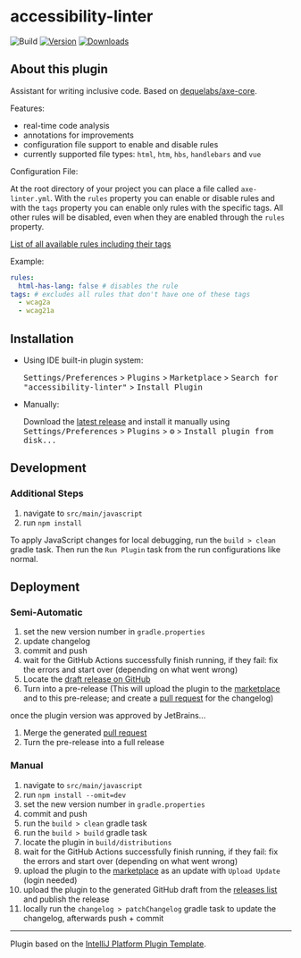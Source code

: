 # accessibility-linter

![Build](https://github.com/pixelpark/accessibility-linter/actions/workflows/build.yml/badge.svg)
[![Version](https://img.shields.io/jetbrains/plugin/v/19498.svg)](https://plugins.jetbrains.com/plugin/19498-accessibility-linter/)
[![Downloads](https://img.shields.io/jetbrains/plugin/d/19498.svg)](https://plugins.jetbrains.com/plugin/19498-accessibility-linter/)

## About this plugin

<!-- Plugin description -->

Assistant for writing inclusive code. Based on [dequelabs/axe-core](https://github.com/dequelabs/axe-core).

Features:
- real-time code analysis
- annotations for improvements
- configuration file support to enable and disable rules
- currently supported file types: `html`, `htm`, `hbs`, `handlebars` and `vue`

Configuration File:

At the root directory of your project you can place a file called `axe-linter.yml`.
With the `rules` property you can enable or disable rules and with the `tags` property you can enable only rules with the specific tags. All other rules will be disabled, even when they are enabled through the `rules` property.

[List of all available rules including their tags](https://github.com/dequelabs/axe-core/blob/develop/doc/rule-descriptions.md)

Example:

```yaml
rules:
  html-has-lang: false # disables the rule
tags: # excludes all rules that don't have one of these tags
  - wcag2a
  - wcag21a
```

<!-- Plugin description end -->

## Installation

- Using IDE built-in plugin system:
  
  <kbd>Settings/Preferences</kbd> > <kbd>Plugins</kbd> > <kbd>Marketplace</kbd> > <kbd>Search for "accessibility-linter"</kbd> >
  <kbd>Install Plugin</kbd>
  
- Manually:

  Download the [latest release](https://github.com/bucherfa/accessibility-linter/releases/latest) and install it manually using
  <kbd>Settings/Preferences</kbd> > <kbd>Plugins</kbd> > <kbd>⚙️</kbd> > <kbd>Install plugin from disk...</kbd>

## Development

### Additional Steps

1. navigate to `src/main/javascript`
2. run `npm install`

To apply JavaScript changes for local debugging, run the `build > clean` gradle task. Then run the `Run Plugin` task from the run configurations like normal.

## Deployment

### Semi-Automatic

1. set the new version number in `gradle.properties`
2. update changelog
3. commit and push
4. wait for the GitHub Actions successfully finish running, if they fail: fix the errors and start over (depending on what went wrong)
5. Locate the [draft release on GitHub](https://github.com/bucherfa/accessibility-linter/releases)
6. Turn into a pre-release (This will upload the plugin to the [marketplace](https://plugins.jetbrains.com/plugin/19498-accessibility-linter) and to this pre-release; and create a [pull request](https://github.com/bucherfa/accessibility-linter/pulls) for the changelog)

once the plugin version was approved by JetBrains...

1. Merge the generated [pull request](https://github.com/bucherfa/accessibility-linter/pulls)
2. Turn the pre-release into a full release

### Manual

1. navigate to `src/main/javascript`
2. run `npm install --omit=dev`
3. set the new version number in `gradle.properties`
4. commit and push
5. run the `build > clean` gradle task
6. run the `build > build` gradle task
7. locate the plugin in `build/distributions`
8. wait for the GitHub Actions successfully finish running, if they fail: fix the errors and start over (depending on what went wrong)
9. upload the plugin to the [marketplace](https://plugins.jetbrains.com/plugin/19498-accessibility-linter) as an update with `Upload Update` (login needed)
10. upload the plugin to the generated GitHub draft from the [releases list](https://github.com/bucherfa/accessibility-linter/releases) and publish the release
11. locally run the `changelog > patchChangelog` gradle task to update the changelog, afterwards push + commit

---
Plugin based on the [IntelliJ Platform Plugin Template][template].

[template]: https://github.com/JetBrains/intellij-platform-plugin-template

